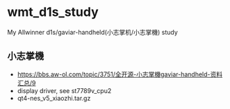 # wmt_d1s_study
My Allwinner d1s/gaviar-handheld(小志掌机/小志掌機) study

## 小志掌機  
* https://bbs.aw-ol.com/topic/3751/全开源-小志掌機gaviar-handheld-资料汇总/9  
* display driver, see st7789v_cpu2
* qt4-nes_v5_xiaozhi.tar.gz  
